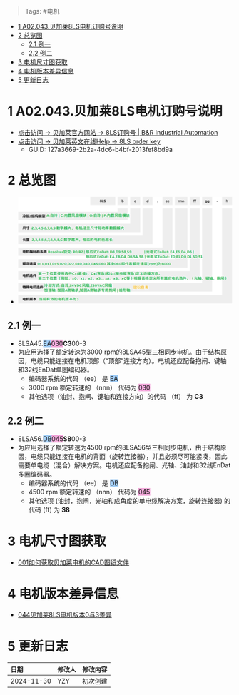 > Tags: #电机

- [1 A02.043.贝加莱8LS电机订购号说明](#_1-a02043%E8%B4%9D%E5%8A%A0%E8%8E%B18ls%E7%94%B5%E6%9C%BA%E8%AE%A2%E8%B4%AD%E5%8F%B7%E8%AF%B4%E6%98%8E)
- [2 总览图](#_2-%E6%80%BB%E8%A7%88%E5%9B%BE)
	- [2.1 例一](#_21-%E4%BE%8B%E4%B8%80)
	- [2.2 例二](#_22-%E4%BE%8B%E4%BA%8C)
- [3 电机尺寸图获取](#_3-%E7%94%B5%E6%9C%BA%E5%B0%BA%E5%AF%B8%E5%9B%BE%E8%8E%B7%E5%8F%96)
- [4 电机版本差异信息](#_4-%E7%94%B5%E6%9C%BA%E7%89%88%E6%9C%AC%E5%B7%AE%E5%BC%82%E4%BF%A1%E6%81%AF)
- [5 更新日志](#_5-%E6%9B%B4%E6%96%B0%E6%97%A5%E5%BF%97)

# 1 A02.043.贝加莱8LS电机订购号说明

- [点击访问 → 贝加莱官方网站 → 8LS订购号 | B&R Industrial Automation](https://www.br-automation.com/zh/products/motion-control/additional-information/8ls-3-order-key/)
- [点击访问 → 贝加莱英文在线Help → 8LS order key](https://help.br-automation.com/#/en/4/hardware%2Fmamot2%2Fkapitel_2_technische_daten%2Fbestellschlussel_8ls...-3_-_smc-version.html)
    - GUID: 127a3669-2b2a-4dc6-b4bf-2013fef8bd9a

# 2 总览图

- ![](FILES/043贝加莱8LS电机订购号说明/image-20241130111034871.png)

## 2.1 例一

- 8LSA45.<span style="background:#A0CCF6">EA</span><span style="background:#F0A7D8">030</span>**C3**00-3
- 为应用选择了额定转速为3000 rpm的8LSA45型三相同步电机。由于结构原因，电缆只能连接在电机顶部（“顶部”连接方向）。电机还应配备抱闸、键轴和32线EnDat单圈编码器。
    - 编码器系统的代码 （ee） 是 <span style="background:#A0CCF6">EA</span>
    - 3000 rpm 额定转速的 （nnn） 代码为 <span style="background:#F0A7D8">030</span>
    - 其他选项（油封、抱闸、键轴和连接方向）的代码 （ff） 为 **C3**

## 2.2 例二

- 8LSA56.<span style="background:#A0CCF6">DB</span><span style="background:#F0A7D8">045</span>**S8**00-3
- 为应用选择了额定转速为4500 rpm的8LSA56型三相同步电机，由于结构原因，电缆只能连接在电机的背面（旋转连接器），并且必须尽可能紧凑，因此需要单电缆（混合）解决方案。电机还应配备抱闸、光轴、油封和32线EnDat多圈编码器。
    - 编码器系统的代码 （ee） 是 <span style="background:#A0CCF6">DB</span>
    - 4500 rpm 额定转速的 （nnn） 代码为 <span style="background:#F0A7D8">045</span>
    - 其他选项 (油封，抱闸，光轴和成角度的单电缆解决方案，旋转连接器) 的代码 (ff) 为 **S8**

# 3 电机尺寸图获取

- [001如何获取贝加莱电机的CAD图纸文件](001如何获取贝加莱电机的CAD图纸文件.md)

# 4 电机版本差异信息

- [044贝加莱8LS电机版本0与3差异](044贝加莱8LS电机版本0与3差异.md)

# 5 更新日志

| 日期                             | 修改人 | 修改内容 |
| :----------------------------- | :-- | :--- |
| 2024-11-30 | YZY | 初次创建 |
